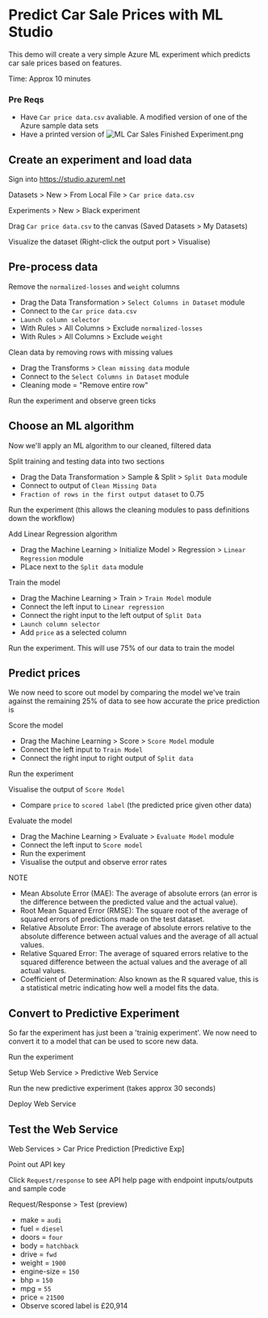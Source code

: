 
# Predict Car Sale Prices with ML Studio
This demo will create a very simple Azure ML experiment which predicts car sale prices based on features.

Time: Approx 10 minutes

### Pre Reqs
* Have `Car price data.csv` avaliable. A modified version of one of the Azure sample data sets
* Have a printed version of ![ML Car Sales Finished Experiment.png](https://github.com/martinkearn/Content/blob/master/Demos/Machine%20Learning%20and%20Cognitive/ML%20Supporting%20Files/ML%20Car%20Sales%20Finished%20Experiment.PNG)

## Create an experiment and load data
Sign into https://studio.azureml.net

Datasets > New > From Local File >  `Car price data.csv`

Experiments > New > Black experiment

Drag `Car price data.csv` to the canvas (Saved Datasets > My Datasets)

Visualize the dataset (Right-click the output port > Visualise)

## Pre-process data

Remove the `normalized-losses` and `weight` columns
* Drag the Data Transformation > `Select Columns in Dataset` module
* Connect to the `Car price data.csv`
* `Launch column selector`
* With Rules > All Columns > Exclude `normalized-losses`
* With Rules > All Columns > Exclude `weight`

Clean data by removing rows with missing values
* Drag the Transforms > `Clean missing data` module
* Connect to the `Select Columns in Dataset` module
* Cleaning mode = "Remove entire row"

Run the experiment and observe green ticks

## Choose an ML algorithm
Now we'll apply an ML algorithm to our cleaned, filtered data

Split training and testing data into two sections
* Drag the Data Transformation > Sample & Split > `Split Data` module
* Connect to output of `Clean Missing Data`
* `Fraction of rows in the first output dataset` to 0.75

Run the experiment (this allows the cleaning modules to pass definitions down the workflow)

Add Linear Regression algorithm
* Drag the Machine Learning > Initialize Model > Regression > `Linear Regression` module
* PLace next to the `Split data` module

Train the model
* Drag the Machine Learning > Train > `Train Model` module
* Connect the left input to `Linear regression`
* Connect the right input to the left output of `Split Data`
* `Launch column selector`
* Add `price` as a selected column

Run the experiment. This will use 75% of our data to train the model

## Predict prices
We now need to score out model by comparing the model we've train against the remaining 25% of data to see how accurate the price prediction is

Score the model
* Drag the Machine Learning > Score > `Score Model` module
* Connect the left input to `Train Model`
* Connect the right input to right output of `Split data`

Run the experiment

Visualise the output of `Score Model`
* Compare `price` to `scored label` (the predicted price given other data)

Evaluate the model
* Drag the Machine Learning > Evaluate > `Evaluate Model` module
* Connect the left input to `Score model`
* Run the experiment
* Visualise the output and observe error rates

NOTE
* Mean Absolute Error (MAE): The average of absolute errors (an error is the difference between the predicted value and the actual value).
* Root Mean Squared Error (RMSE): The square root of the average of squared errors of predictions made on the test dataset.
* Relative Absolute Error: The average of absolute errors relative to the absolute difference between actual values and the average of all actual values.
* Relative Squared Error: The average of squared errors relative to the squared difference between the actual values and the average of all actual values.
* Coefficient of Determination: Also known as the R squared value, this is a statistical metric indicating how well a model fits the data.

## Convert to Predictive Experiment
So far the experiment has just been a 'trainig experiment'. We now need to convert it to a model that can be used to score new data.

Run the experiment

Setup Web Service > Predictive Web Service

Run the new predictive experiment (takes approx 30 seconds)

Deploy Web Service

## Test the Web Service
Web Services > Car Price Prediction [Predictive Exp]

Point out API key

Click `Request/response` to see API help page with endpoint inputs/outputs and sample code

Request/Response > Test (preview)
* make = `audi`
* fuel = `diesel`
* doors =  `four`
* body = `hatchback`
* drive = `fwd`
* weight = `1900`
* engine-size = `150`
* bhp = `150`
* mpg = `55`
* price = `21500`
* Observe scored label is £20,914